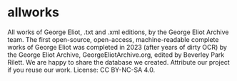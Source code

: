# allworks
All works of George Eliot, .txt and .xml editions, by the George Eliot Archive team. The first open-source, open-access, machine-readable complete works of George Eliot was completed in 2023 (after years of dirty OCR) by the George Eliot Archive, GeorgeEliotArchive.org, edited by Beverley Park Rilett.  We are happy to share the database we created. Attribute our project if you reuse our work. License: CC BY-NC-SA 4.0. 

